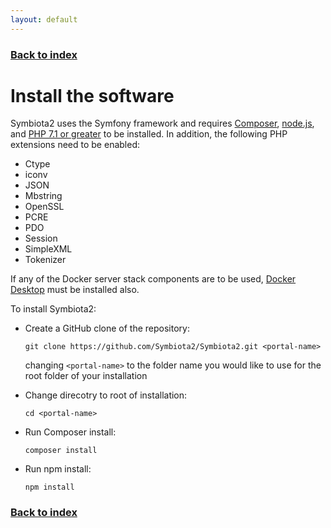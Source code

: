 ```yaml
---
layout: default
---
```


### [Back to index](../index.html)

# Install the software

Symbiota2 uses the Symfony framework and requires [Composer](https://getcomposer.org/doc/00-intro.md), [node.js](https://nodejs.org/en/), and [PHP 7.1 or greater](http://php.net/manual/en/install.php) to be installed. In addition, the following PHP extensions need to be enabled:

- Ctype
- iconv
- JSON
- Mbstring
- OpenSSL
- PCRE
- PDO
- Session
- SimpleXML
- Tokenizer

If any of the Docker server stack components are to be used, [Docker Desktop](https://www.docker.com/products/docker-desktop)
must be installed also.

To install Symbiota2:

- Create a GitHub clone of the repository:

    `git clone https://github.com/Symbiota2/Symbiota2.git <portal-name>`
    
    changing `<portal-name>` to the folder name you would like to use for the root folder of your installation
- Change direcotry to root of installation:
    
    `cd <portal-name>`
    
- Run Composer install:

  `composer install`
  
- Run npm install:
    
    `npm install`
    

### [Back to index](../index.html)
